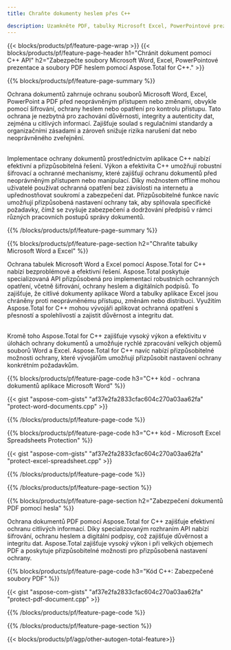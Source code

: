 ```yaml
---
title: Chraňte dokumenty heslem přes C++ 

description: Uzamkněte PDF, tabulky Microsoft Excel, PowerPointové prezentace a dokumenty Word hesly prostřednictvím vaší aplikace C++. Snadno aplikujte ochranu heslem.
---
```


{{< blocks/products/pf/feature-page-wrap >}}
{{< blocks/products/pf/feature-page-header h1="Chránit dokument pomocí C++ API" h2="Zabezpečte soubory Microsoft Word, Excel, PowerPointové prezentace a soubory PDF heslem pomocí Aspose.Total for C++." >}}

{{% blocks/products/pf/feature-page-summary %}}

Ochrana dokumentů zahrnuje ochranu souborů Microsoft Word, Excel, PowerPoint a PDF před neoprávněným přístupem nebo změnami, obvykle pomocí šifrování, ochrany heslem nebo opatření pro kontrolu přístupu. Tato ochrana je nezbytná pro zachování důvěrnosti, integrity a autenticity dat, zejména u citlivých informací. Zajišťuje soulad s regulačními standardy a organizačními zásadami a zároveň snižuje rizika narušení dat nebo neoprávněného zveřejnění. <br /><br />

Implementace ochrany dokumentů prostřednictvím aplikace C++ nabízí efektivní a přizpůsobitelná řešení. Výkon a efektivita C++ umožňují robustní šifrovací a ochranné mechanismy, které zajišťují ochranu dokumentů před neoprávněným přístupem nebo manipulací. Díky možnostem offline mohou uživatelé používat ochranná opatření bez závislosti na internetu a upřednostňovat soukromí a zabezpečení dat. Přizpůsobitelné funkce navíc umožňují přizpůsobená nastavení ochrany tak, aby splňovala specifické požadavky, čímž se zvyšuje zabezpečení a dodržování předpisů v rámci různých pracovních postupů správy dokumentů.

{{% /blocks/products/pf/feature-page-summary  %}}

{{% blocks/products/pf/feature-page-section  h2="Chraňte tabulky Microsoft Word a Excel" %}}

Ochrana tabulek Microsoft Word a Excel pomocí Aspose.Total for C++ nabízí bezproblémové a efektivní řešení. Aspose.Total poskytuje specializovaná API přizpůsobená pro implementaci robustních ochranných opatření, včetně šifrování, ochrany heslem a digitálních podpisů. To zajišťuje, že citlivé dokumenty aplikace Word a tabulky aplikace Excel jsou chráněny proti neoprávněnému přístupu, změnám nebo distribuci. Využitím Aspose.Total for C++ mohou vývojáři aplikovat ochranná opatření s přesností a spolehlivostí a zajistit důvěrnost a integritu dat.<br /><br />

Kromě toho Aspose.Total for C++ zajišťuje vysoký výkon a efektivitu v úlohách ochrany dokumentů a umožňuje rychlé zpracování velkých objemů souborů Word a Excel. Aspose.Total for C++ navíc nabízí přizpůsobitelné možnosti ochrany, které vývojářům umožňují přizpůsobit nastavení ochrany konkrétním požadavkům.

{{% blocks/products/pf/feature-page-code h3="C++ kód - ochrana dokumentů aplikace Microsoft Word" %}}

{{< gist "aspose-com-gists" "af37e2fa2833cfac604c270a03aa62fa" "protect-word-documents.cpp" >}}

{{% /blocks/products/pf/feature-page-code  %}}

{{% blocks/products/pf/feature-page-code h3="C++ kód - Microsoft Excel Spreadsheets Protection" %}}

{{< gist "aspose-com-gists" "af37e2fa2833cfac604c270a03aa62fa" "protect-excel-spreadsheet.cpp" >}}

{{% /blocks/products/pf/feature-page-code  %}}

{{% /blocks/products/pf/feature-page-section %}}

{{% blocks/products/pf/feature-page-section  h2="Zabezpečení dokumentů PDF pomocí hesla" %}}

Ochrana dokumentů PDF pomocí Aspose.Total for C++ zajišťuje efektivní ochranu citlivých informací. Díky specializovaným rozhraním API nabízí šifrování, ochranu heslem a digitální podpisy, což zajišťuje důvěrnost a integritu dat. Aspose.Total zajišťuje vysoký výkon i při velkých objemech PDF a poskytuje přizpůsobitelné možnosti pro přizpůsobená nastavení ochrany. 

{{% blocks/products/pf/feature-page-code h3="Kód C++: Zabezpečené soubory PDF" %}}

{{< gist "aspose-com-gists" "af37e2fa2833cfac604c270a03aa62fa" "protect-pdf-document.cpp" >}}

{{% /blocks/products/pf/feature-page-code  %}}

{{% /blocks/products/pf/feature-page-section %}}

{{< blocks/products/pf/agp/other-autogen-total-feature>}}